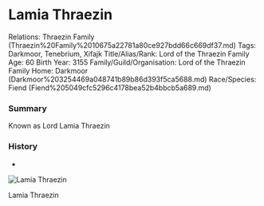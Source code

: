 # Lamia Thraezin

Relations: Thraezin Family (Thraezin%20Family%2010675a22781a80ce927bdd66c669df37.md) 
Tags: Darkmoor, Tenebrium, Xifajk
Title/Alias/Rank: Lord of the Thraezin Family
Age: 60
Birth Year: 3155
Family/Guild/Organisation: Lord of the Thraezin Family
Home: Darkmoor (Darkmoor%203254469a048741b89b86d393f5ca5688.md) 
Race/Species: Fiend (Fiend%205049cfc5296c4178bea52b4bbcb5a689.md)

### Summary

Known as Lord Lamia Thraezin

### **History**

-

![Lamia Thraezin](0_1%203.jpg)

Lamia Thraezin